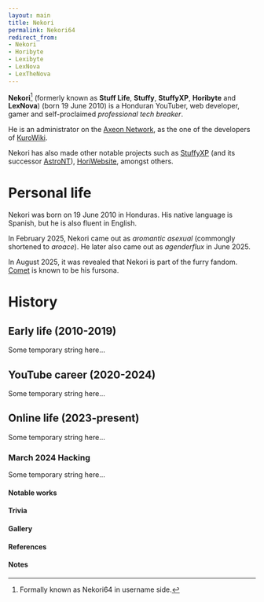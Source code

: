 ```yaml
---
layout: main
title: Nekori
permalink: Nekori64
redirect_from:
- Nekori
- Horibyte
- Lexibyte
- LexNova
- LexTheNova
---
```


**Nekori**[^1] (formerly known as **Stuff Life**, **Stuffy**, **StuffyXP**, **Horibyte** and **LexNova**) (born 19 June 2010) is a Honduran YouTuber, web developer, gamer and self-proclaimed *professional tech breaker*.

He is an administrator on the [Axeon Network](Axeon_Network), as the one of the developers of [KuroWiki](KuroWiki).

Nekori has also made other notable projects such as [StuffyXP](StuffyXP) (and its successor [AstroNT](AstroNT)), [HoriWebsite](HoriWebsite), amongst others.

# Personal life

Nekori was born on 19 June 2010 in Honduras. His native language is Spanish, but he is also fluent in English.

In February 2025, Nekori came out as *aromantic asexual* (commongly shortened to *aroace*). He later also came out as *agenderflux* in June 2025.

In August 2025, it was revealed that Nekori is part of the furry fandom. [Comet](Comet) is known to be his fursona.

# History

## Early life (2010-2019)

Some temporary string here...

## YouTube career (2020-2024)

Some temporary string here...

## Online life (2023-present)

Some temporary string here...
	
### **March 2024 Hacking**

Some temporary string here...

#### Notable works


#### Trivia

#### Gallery

#### References
[^1]: Formally known as Nekori64 in username side.

#### Notes